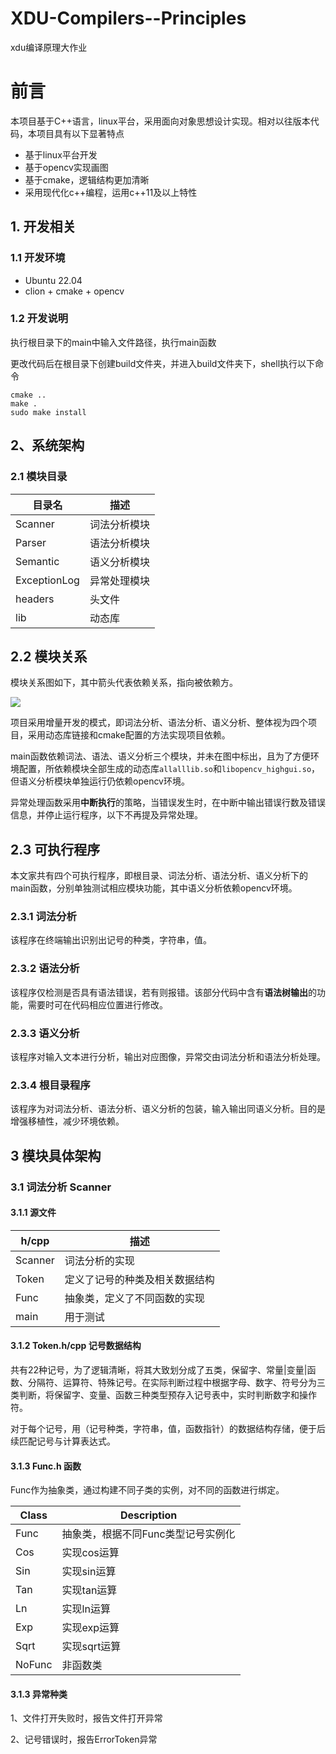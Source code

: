 # XDU-Compilers--Principles
 xdu编译原理大作业

# 前言

本项目基于C++语言，linux平台，采用面向对象思想设计实现。相对以往版本代码，本项目具有以下显著特点

- 基于linux平台开发
- 基于opencv实现画图
- 基于cmake，逻辑结构更加清晰
- 采用现代化c++编程，运用c++11及以上特性



## 1. 开发相关

### 1.1 开发环境

- Ubuntu 22.04
- clion + cmake + opencv



### 1.2 开发说明

执行根目录下的main中输入文件路径，执行main函数

更改代码后在根目录下创建build文件夹，并进入build文件夹下，shell执行以下命令

```shell
cmake ..
make .
sudo make install
```

## 2、系统架构

### 2.1 模块目录

| 目录名       | 描述         |
| ------------ | ------------ |
| Scanner      | 词法分析模块 |
| Parser       | 语法分析模块 |
| Semantic     | 语义分析模块 |
| ExceptionLog | 异常处理模块 |
| headers      | 头文件       |
| lib          | 动态库       |



## 2.2 模块关系

模块关系图如下，其中箭头代表依赖关系，指向被依赖方。

![](/home/littlechai/University/XDU-Compilers--Principles/assets/系统架构.png)

项目采用增量开发的模式，即词法分析、语法分析、语义分析、整体视为四个项目，采用动态库链接和cmake配置的方法实现项目依赖。

main函数依赖词法、语法、语义分析三个模块，并未在图中标出，且为了方便环境配置，所依赖模块全部生成的动态库`allalllib.so`和`libopencv_highgui.so`，但语义分析模块单独运行仍依赖opencv环境。

异常处理函数采用**中断执行**的策略，当错误发生时，在中断中输出错误行数及错误信息，并停止运行程序，以下不再提及异常处理。

## 2.3 可执行程序

本文家共有四个可执行程序，即根目录、词法分析、语法分析、语义分析下的main函数，分别单独测试相应模块功能，其中语义分析依赖opencv环境。

### 2.3.1 词法分析

该程序在终端输出识别出记号的种类，字符串，值。

### 2.3.2 语法分析

该程序仅检测是否具有语法错误，若有则报错。该部分代码中含有**语法树输出**的功能，需要时可在代码相应位置进行修改。

### 2.3.3 语义分析

该程序对输入文本进行分析，输出对应图像，异常交由词法分析和语法分析处理。

### 2.3.4 根目录程序

该程序为对词法分析、语法分析、语义分析的包装，输入输出同语义分析。目的是增强移植性，减少环境依赖。

## 3 模块具体架构

### 3.1 词法分析 Scanner

#### 3.1.1 源文件

| h/cpp   | 描述                           |
| ------- | ------------------------------ |
| Scanner | 词法分析的实现                 |
| Token   | 定义了记号的种类及相关数据结构 |
| Func    | 抽象类，定义了不同函数的实现   |
| main    | 用于测试                       |

#### 3.1.2 Token.h/cpp 记号数据结构

共有22种记号，为了逻辑清晰，将其大致划分成了五类，保留字、常量|变量|函数、分隔符、运算符、特殊记号。在实际判断过程中根据字母、数字、符号分为三类判断，将保留字、变量、函数三种类型预存入记号表中，实时判断数字和操作符。

对于每个记号，用（记号种类，字符串，值，函数指针）的数据结构存储，便于后续匹配记号与计算表达式。

#### 3.1.3 Func.h 函数

Func作为抽象类，通过构建不同子类的实例，对不同的函数进行绑定。

| Class  | Description                        |
| ------ | ---------------------------------- |
| Func   | 抽象类，根据不同Func类型记号实例化 |
| Cos    | 实现cos运算                        |
| Sin    | 实现sin运算                        |
| Tan    | 实现tan运算                        |
| Ln     | 实现ln运算                         |
| Exp    | 实现exp运算                        |
| Sqrt   | 实现sqrt运算                       |
| NoFunc | 非函数类                           |

#### 3.1.3 异常种类

1、文件打开失败时，报告文件打开异常

2、记号错误时，报告ErrorToken异常
